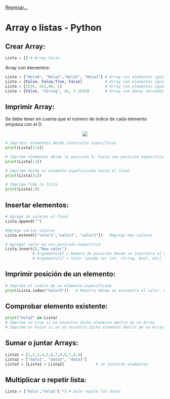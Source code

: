 [Regresar...](../README.md)
# Array o listas - Python

## Crear Array:
````py
Lista = [] # Array Vacío
````
Array con elementos:
````py
Lista = ["Hola0", "Hola1","Hola2", "Hola3"] # Array con elementos iguales
Lista = [False, False,True, False]          # Array con elementos iguales
Lista = [2534, 541,48, 5]                   # Array con elementos iguales
Lista = [False, "String", 45, 2.1545]       # Array con datos Variados
````

## Imprimir Array:
Se debe tener en cuenta que el número de indice de cada elemento empieza con el 0:
<p align="center">
    <img src="https://i.imgur.com/gCtkHJS.png">
 </p>

````py
# Imprimir elementos desde intervalos especificos
print(Lista[2:4]) 

# Imprime elementos desde la posición 0, hasta una posición especifica
print(Lista[:3])

# Imprime desde un elemento espeficicado hasta el final
print(Lista[3:]) 

# Imprime Toda la lista
print(Lista[:])       
````

## Insertar elementos:
````py
# Agrega un valores al final
Lista.append("")     

#Agrega varios valores 
Lista.extend(["valor1","valor2", "valor3"])   #Agrega más valores

# Agregar valor en una posición especifica
Lista.insert(2,"New valor")   
            # Argumento[0] = Número de posición donde se insertará el valor
            # Argumento[1] = Valor (puede ser int, string, bool, etc)
````
## Imprimir posición de un elemento:
````py
# Imprime el indice de un elemento especificado
print(Lista.index("Valor5"))   # Muestra dónde se encuentra el valor, desde izquierd a derecha  
````
## Comprobar elemento existente:
````py
print("hola2" in Lista)   
# Imprime un true si se encontró dicho elemento dentro de un Array
# Imprime un False si se no encontró dicho elemento dentro de un Array
````
## Sumar o juntar Arrays:
````py
Lista1 = [1,2,3,4,5,6,7,8,6,7,8,9]
Lista2 = ["dato1", "dato2", "dato3"]
Lista3 = [Lista1 + Lista2]              # se juntaron elementos
````
## Multiplicar o repetir lista:
````py
Lista = ["hola","hola2"] *3 # Solo repite los datos 
````

